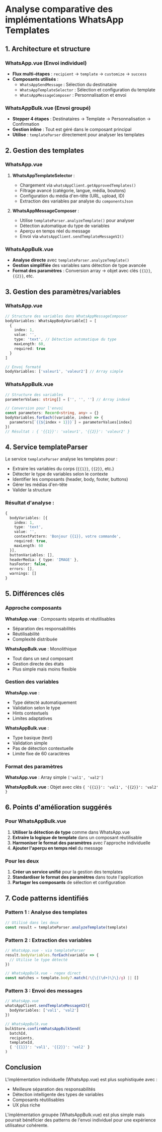 # Analyse comparative des implémentations WhatsApp Templates

## 1. Architecture et structure

### WhatsApp.vue (Envoi individuel)
- **Flux multi-étapes** : `recipient` → `template` → `customize` → `success`
- **Composants utilisés** :
  - `WhatsAppSendMessage` : Sélection du destinataire
  - `WhatsAppTemplateSelector` : Sélection et configuration du template
  - `WhatsAppMessageComposer` : Personnalisation et envoi

### WhatsAppBulk.vue (Envoi groupé)
- **Stepper 4 étapes** : Destinataires → Template → Personnalisation → Confirmation
- **Gestion inline** : Tout est géré dans le composant principal
- **Utilise** : `templateParser` directement pour analyser les templates

## 2. Gestion des templates

### WhatsApp.vue
1. **WhatsAppTemplateSelector** :
   - Chargement via `whatsAppClient.getApprovedTemplates()`
   - Filtrage avancé (catégorie, langue, média, boutons)
   - Configuration du média d'en-tête (URL, upload, ID)
   - Extraction des variables par analyse du `componentsJson`

2. **WhatsAppMessageComposer** :
   - Utilise `templateParser.analyzeTemplate()` pour analyser
   - Détection automatique du type de variables
   - Aperçu en temps réel du message
   - Envoi via `whatsAppClient.sendTemplateMessageV2()`

### WhatsAppBulk.vue
- **Analyse directe** avec `templateParser.analyzeTemplate()`
- **Gestion simplifiée** des variables sans détection de type avancée
- **Format des paramètres** : Conversion array → objet avec clés `{{1}}`, `{{2}}`, etc.

## 3. Gestion des paramètres/variables

### WhatsApp.vue
```typescript
// Structure des variables dans WhatsAppMessageComposer
bodyVariables: WhatsAppBodyVariable[] = [
  {
    index: 1,
    value: '',
    type: 'text', // Détection automatique du type
    maxLength: 60,
    required: true
  }
]

// Envoi formaté
bodyVariables: ['valeur1', 'valeur2'] // Array simple
```

### WhatsAppBulk.vue
```typescript
// Structure des variables
parameterValues: string[] = ['', '', ''] // Array indexé

// Conversion pour l'envoi
const parameters: Record<string, any> = {}
bodyVariables.forEach((variable, index) => {
  parameters[`{{${index + 1}}}`] = parameterValues[index]
})
// Résultat : { '{{1}}': 'valeur1', '{{2}}': 'valeur2' }
```

## 4. Service templateParser

Le service `templateParser` analyse les templates pour :
- Extraire les variables du corps (`{{1}}`, `{{2}}`, etc.)
- Détecter le type de variables selon le contexte
- Identifier les composants (header, body, footer, buttons)
- Gérer les médias d'en-tête
- Valider la structure

### Résultat d'analyse :
```typescript
{
  bodyVariables: [{
    index: 1,
    type: 'text',
    value: '',
    contextPattern: 'Bonjour {{1}}, votre commande',
    required: true,
    maxLength: 60
  }],
  buttonVariables: [],
  headerMedia: { type: 'IMAGE' },
  hasFooter: false,
  errors: [],
  warnings: []
}
```

## 5. Différences clés

### Approche composants

**WhatsApp.vue** : Composants séparés et réutilisables
- Séparation des responsabilités
- Réutilisabilité
- Complexité distribuée

**WhatsAppBulk.vue** : Monolithique
- Tout dans un seul composant
- Gestion directe des états
- Plus simple mais moins flexible

### Gestion des variables

**WhatsApp.vue** :
- Type détecté automatiquement
- Validation selon le type
- Hints contextuels
- Limites adaptatives

**WhatsAppBulk.vue** :
- Type basique (text)
- Validation simple
- Pas de détection contextuelle
- Limite fixe de 60 caractères

### Format des paramètres

**WhatsApp.vue** : Array simple `['val1', 'val2']`

**WhatsAppBulk.vue** : Objet avec clés `{ '{{1}}': 'val1', '{{2}}': 'val2' }`

## 6. Points d'amélioration suggérés

### Pour WhatsAppBulk.vue

1. **Utiliser la détection de type** comme dans WhatsApp.vue
2. **Extraire la logique de template** dans un composant réutilisable
3. **Harmoniser le format des paramètres** avec l'approche individuelle
4. **Ajouter l'aperçu en temps réel** du message

### Pour les deux

1. **Créer un service unifié** pour la gestion des templates
2. **Standardiser le format des paramètres** dans toute l'application
3. **Partager les composants** de sélection et configuration

## 7. Code patterns identifiés

### Pattern 1 : Analyse des templates
```typescript
// Utilisé dans les deux
const result = templateParser.analyzeTemplate(template)
```

### Pattern 2 : Extraction des variables
```typescript
// WhatsApp.vue - via templateParser
result.bodyVariables.forEach(variable => {
  // Utilise le type détecté
})

// WhatsAppBulk.vue - regex direct
const matches = template.body?.match(/\{\{(\d+)\}\}/g) || []
```

### Pattern 3 : Envoi des messages
```typescript
// WhatsApp.vue
whatsAppClient.sendTemplateMessageV2({
  bodyVariables: ['val1', 'val2']
})

// WhatsAppBulk.vue
bulkStore.confirmWhatsAppBulkSend(
  batchId,
  recipients,
  templateId,
  { '{{1}}': 'val1', '{{2}}': 'val2' }
)
```

## Conclusion

L'implémentation individuelle (WhatsApp.vue) est plus sophistiquée avec :
- Meilleure séparation des responsabilités
- Détection intelligente des types de variables
- Composants réutilisables
- UX plus riche

L'implémentation groupée (WhatsAppBulk.vue) est plus simple mais pourrait bénéficier des patterns de l'envoi individuel pour une expérience utilisateur cohérente.